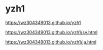 yzh1
====
https://wz304349013.github.io/yzh1

https://wz304349013.github.io/yzh1/sv.html

https://wz304349013.github.io/yzh1/ja.html
